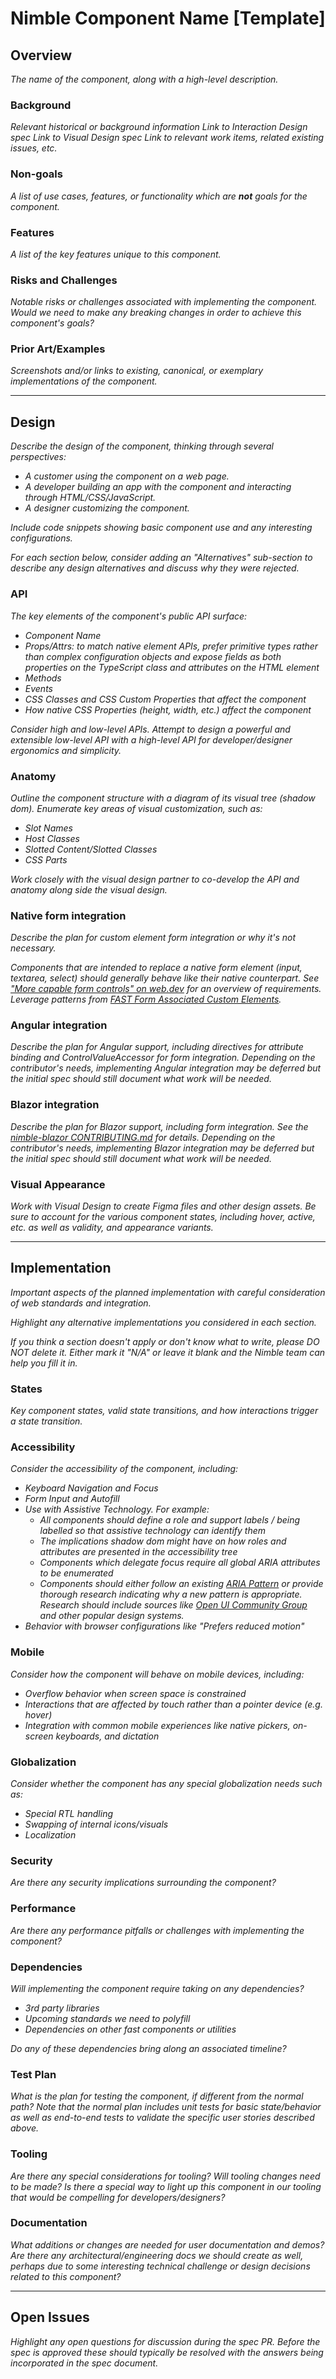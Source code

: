 # Nimble Component Name [Template]

## Overview

*The name of the component, along with a high-level description.*

### Background

*Relevant historical or background information*
*Link to Interaction Design spec*
*Link to Visual Design spec*
*Link to relevant work items, related existing issues, etc.*

### Non-goals

*A list of use cases, features, or functionality which are **not** goals for the component.*
  
### Features

*A list of the key features unique to this component.*

### Risks and Challenges

*Notable risks or challenges associated with implementing the component. Would we need to make any breaking changes in order to achieve this component's goals?*

### Prior Art/Examples

*Screenshots and/or links to existing, canonical, or exemplary implementations of the component.*

---

## Design

*Describe the design of the component, thinking through several perspectives:*

- *A customer using the component on a web page.*
- *A developer building an app with the component and interacting through HTML/CSS/JavaScript.*
- *A designer customizing the component.*

*Include code snippets showing basic component use and any interesting configurations.*

*For each section below, consider adding an "Alternatives" sub-section to describe any design alternatives and discuss why they were rejected.*

### API

*The key elements of the component's public API surface:*

- *Component Name*
- *Props/Attrs: to match native element APIs, prefer primitive types rather than complex configuration objects and expose fields as both properties on the TypeScript class and attributes on the HTML element*
- *Methods*
- *Events*
- *CSS Classes and CSS Custom Properties that affect the component*
- *How native CSS Properties (height, width, etc.) affect the component*

*Consider high and low-level APIs. Attempt to design a powerful and extensible low-level API with a high-level API for developer/designer ergonomics and simplicity.*

### Anatomy 

*Outline the component structure with a diagram of its visual tree (shadow dom). Enumerate key areas of visual customization, such as:*

- *Slot Names*
- *Host Classes*
- *Slotted Content/Slotted Classes*
- *CSS Parts*

*Work closely with the visual design partner to co-develop the API and anatomy along side the visual design.*

### Native form integration

*Describe the plan for custom element form integration or why it's not necessary.*

*Components that are intended to replace a native form element (input, textarea, select) should generally behave like their native counterpart. See ["More capable form controls" on web.dev](https://web.dev/articles/more-capable-form-controls) for an overview of requirements. Leverage patterns from [FAST Form Associated Custom Elements](https://github.com/microsoft/fast/blob/master/packages/web-components/fast-foundation/src/form-associated/form-associated-custom-element.spec.md).*

### Angular integration 

*Describe the plan for Angular support, including directives for attribute binding and ControlValueAccessor for form integration. Depending on the contributor's needs, implementing Angular integration may be deferred but the initial spec should still document what work will be needed.*

### Blazor integration 

*Describe the plan for Blazor support, including form integration. See the [nimble-blazor CONTRIBUTING.md](/packages/nimble-blazor/CONTRIBUTING.md) for details. Depending on the contributor's needs, implementing Blazor integration may be deferred but the initial spec should still document what work will be needed.*

### Visual Appearance

*Work with Visual Design to create Figma files and other design assets. Be sure to account for the various component states, including hover, active, etc. as well as validity, and appearance variants.*

---

## Implementation

*Important aspects of the planned implementation with careful consideration of web standards and integration.*

*Highlight any alternative implementations you considered in each section.*

*If you think a section doesn't apply or don't know what to write, please DO NOT delete it. Either mark it "N/A" or leave it blank and the Nimble team can help you fill it in.*

### States

*Key component states, valid state transitions, and how interactions trigger a state transition.*

### Accessibility

*Consider the accessibility of the component, including:*

- *Keyboard Navigation and Focus*
- *Form Input and Autofill*
- *Use with Assistive Technology. For example:*
  - *All components should define a role and support labels / being labelled so that assistive technology can identify them*
  - *The implications shadow dom might have on how roles and attributes are presented in the accessibility tree*
  - *Components which delegate focus require all global ARIA attributes to be enumerated*
  - *Components should either follow an existing [ARIA Pattern](https://www.w3.org/WAI/ARIA/apg/patterns/) or provide thorough research indicating why a new pattern is appropriate. Research should include sources like [Open UI Community Group](https://github.com/openui/open-ui) and other popular design systems.*
- *Behavior with browser configurations like "Prefers reduced motion"*

### Mobile

*Consider how the component will behave on mobile devices, including:*

- *Overflow behavior when screen space is constrained*
- *Interactions that are affected by touch rather than a pointer device (e.g. hover)*
- *Integration with common mobile experiences like native pickers, on-screen keyboards, and dictation*

### Globalization

*Consider whether the component has any special globalization needs such as:*

- *Special RTL handling*
- *Swapping of internal icons/visuals*
- *Localization*

### Security

*Are there any security implications surrounding the component?*

### Performance

*Are there any performance pitfalls or challenges with implementing the component?*

### Dependencies

*Will implementing the component require taking on any dependencies?*

- *3rd party libraries*
- *Upcoming standards we need to polyfill*
- *Dependencies on other fast components or utilities*

*Do any of these dependencies bring along an associated timeline?*

### Test Plan

*What is the plan for testing the component, if different from the normal path? Note that the normal plan includes unit tests for basic state/behavior as well as end-to-end tests to validate the specific user stories described above.*

### Tooling

*Are there any special considerations for tooling? Will tooling changes need to be made? Is there a special way to light up this component in our tooling that would be compelling for developers/designers?*

### Documentation

*What additions or changes are needed for user documentation and demos? Are there any architectural/engineering docs we should create as well, perhaps due to some interesting technical challenge or design decisions related to this component?*

---
## Open Issues

*Highlight any open questions for discussion during the spec PR. Before the spec is approved these should typically be resolved with the answers being incorporated in the spec document.*